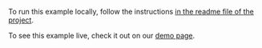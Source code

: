 To run this example locally, follow the instructions [in the readme file of the project](https://github.com/acidb/mobiscroll-demos-vue?tab=readme-ov-file#mobiscroll-vue-demos). 

To see this example live, check it out on our [demo page](https://demo.mobiscroll.com/vue/range/date-filtering-with-predefined-ranges#).